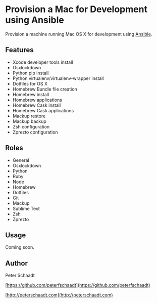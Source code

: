Provision a Mac for Development using Ansible
=============================================

Provision a machine running Mac OS X for development using [Ansible](https://www.ansible.com).


Features
--------

- Xcode developer tools install
- Osxlockdown
- Python pip install
- Python virtualenv/virtualenv-wrapper install
- Dotfiles for OS X
- Homebrew Bundle file creation
- Homebrew install
- Homebrew applications
- Homebrew Cask install
- Homebrew Cask applications
- Mackup restore
- Mackup backup
- Zsh configuration
- Zprezto configuration


Roles
-----

- General
- Osxlockdown
- Python
- Ruby
- Node
- Homebrew
- Dotfiles
- Git
- Mackup
- Sublime Text
- Zsh
- Zprezto


Usage
-----

Coming soon.


Author
------

Peter Schaadt

[https://github.com/peterfschaadt](https://github.com/peterfschaadt)

[http://peterschaadt.com](http://peterschaadt.com)
